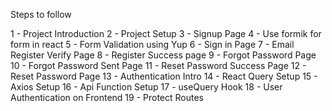 Steps to follow

1 - Project Introduction
2 - Project Setup
3 - Signup Page
4 - Use formik for form in react
5 - Form Validation using Yup
6 - Sign in Page
7 - Email Register Verify Page
8 - Register Success page
9 - Forgot Password Page
10 - Forgot Password Sent Page
11 - Reset Password Success Page
12 - Reset Password Page
13 - Authentication Intro
14 - React Query Setup
15 - Axios Setup
16 - Api Function Setup
17 - useQuery Hook
18 - User Authentication on Frontend
19 - Protect Routes
